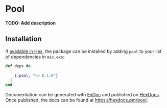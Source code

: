 # Pool

**TODO: Add description**

## Installation

If [available in Hex](https://hex.pm/docs/publish), the package can be installed
by adding `pool` to your list of dependencies in `mix.exs`:

```elixir
def deps do
  [
    {:pool, "~> 0.1.0"}
  ]
end
```

Documentation can be generated with [ExDoc](https://github.com/elixir-lang/ex_doc)
and published on [HexDocs](https://hexdocs.pm). Once published, the docs can
be found at <https://hexdocs.pm/pool>.

